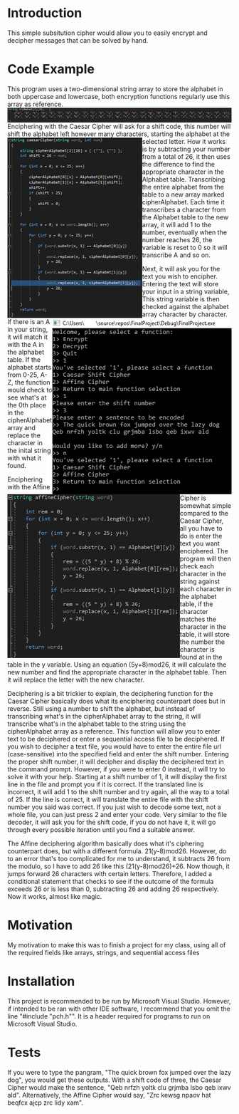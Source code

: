 # Introduction

This simple subsitution cipher would allow you to easily encrypt and decipher messages that can be solved by hand. 

# Code Example

This program uses a two-dimensional string array to store the alphabet in both uppercase and lowercase, both encryption functions regularly use this array as reference.
<img src="https://github.com/TheStupidProgrammer/Simple-Substitution-Ciphers/blob/master/Screenshots/Alphabet_Array.png?raw=true" align="left"/>


 Enciphering with the Caesar Cipher will ask for a shift code, this number will shift the alphabet left however many characters, starting the alphabet at the selected letter. <img src="https://github.com/TheStupidProgrammer/Simple-Substitution-Ciphers/blob/master/Screenshots/CaesarCipher_Code_Example.png?raw=true" align="left"/> How it works is by subtracting your number from a total of 26, it then uses the difference to find the appropriate character in the Alphabet table. Transcribing the entire alphabet from the table to a new array marked cipherAlphabet. Each time it transcribes a character from the Alphabet table to the new array, it will add 1 to the number, eventually when the number reaches 26, the variable is reset to 0 so it will transcribe A and so on.

<img src="https://github.com/TheStupidProgrammer/Simple-Substitution-Ciphers/blob/master/Screenshots/Menu_Navigation_Example.png?raw=true" align="right"/> Next, it will ask you for the text you wish to encipher. Entering the text will store your input in a string variable, This string variable is then checked against the alphabet array character by character. If there is an A in your string, it will match it with the A in the alphabet table. If the alphabet starts from 0-25, A-Z, the function would check to see what's at the 0th place in the cipherAlphabet array and replace the character in the inital string with what it found.



<img src="https://github.com/TheStupidProgrammer/Simple-Substitution-Ciphers/blob/master/Screenshots/AffineCipher_Code_Example.png?raw=true" align="left"/> 
Enciphering with the Affine Cipher is somewhat simple compared to the Caesar Cipher, all you have to do is enter the text you want enciphered. The program will then check each character in the string against each character in the alphabet table, if the character matches the character in the table, it will store the number the character is found at in the table in the y variable. Using an equation (5y+8)mod26, it will calculate the new number and find the appropriate character in the alphabet table. Then it will replace the letter with the new character.



Deciphering is a bit trickier to explain, the deciphering function for the Caesar Cipher basically does what its enciphering counterpart does but in reverse. Still using a number to shift the alphabet, but instead of transcribing what's in the cipherAlphabet array to the string, it will transcribe what's in the alphabet table to the string using the cipherAlphabet array as a reference.
This function will allow you to enter text to be deciphered or enter a sequential access file to be deciphered. If you wish to decipher a text file, you would have to enter the entire file url (case-sensitive) into the specified field and enter the shift number. Entering the proper shift number, it will decipher and display the deciphered text in the command prompt. However, if you were to enter 0 instead, it will try to solve it with your help. Starting at a shift number of 1, it will display the first line in the file and prompt you if it is correct. If the translated line is incorrect, it will add 1 to the shift number and try again, all the way to a total of 25. If the line is correct, it will translate the entire file with the shift number you said was correct.
If you just wish to decode some text, not a whole file, you can just press 2 and enter your code. Very similar to the file decoder, it will ask you for the shift code, if you do not have it, it will go through every possible iteration until you find a suitable answer.


The Affine deciphering algorithm basically does what it's ciphering counterpart does, but with a different formula. 21(y-8)mod26. However, do to an error that's too complicated for me to understand, it subtracts 26 from the modulo, so I have to add 26 like this (21(y-8)mod26)+26. Now though, it jumps forward 26 characters with certain letters. Therefore, I added a conditional statement that checks to see if the outcome of the formula exceeds 26 or is less than 0, subtracting 26 and adding 26 respectively. Now it works, almost like magic.


# Motivation

My motivation to make this was to finish a project for my class, using all of the required fields like arrays, strings, and sequential access files

# Installation

This project is recommended to be run by Microsoft Visual Studio. However, if intended to be ran with other IDE software, I recommend that you omit the line "#include "pch.h"". It is a header required for programs to run on Microsoft Visual Studio.

# Tests

If you were to type the pangram, "The quick brown fox jumped over the lazy dog", you would get these outputs. With a shift code of three, the Caesar Cipher would make the sentence, "Qeb nrfzh yoltk clu grjmba lsbo qeb ixwv ald". Alternatively, the Affine Cipher would say, "Zrc kewsg npaov hat beqfcx ajcp zrc lidy xam".

